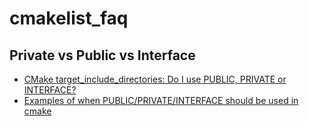 # cmakelist_faq

## Private vs Public vs Interface
- [CMake target_include_directories: Do I use PUBLIC, PRIVATE or INTERFACE?](https://stackoverflow.com/questions/72926801/cmake-target-include-directories-do-i-use-public-private-or-interface#:~:text=PRIVATE%20%3A%20The%20includes%20can%20only,target_link_libraries(MainApplication%20PUBLIC%20libhelpers)%20.)
- [Examples of when PUBLIC/PRIVATE/INTERFACE should be used in cmake](https://stackoverflow.com/questions/69783203/examples-of-when-public-private-interface-should-be-used-in-cmake)
